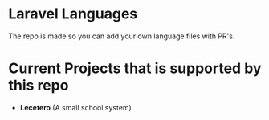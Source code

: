 # Laravel Languages
The repo is made so you can add your own language files with PR's.

# Current Projects that is supported by this repo
- **Lecetero** (A small school system)